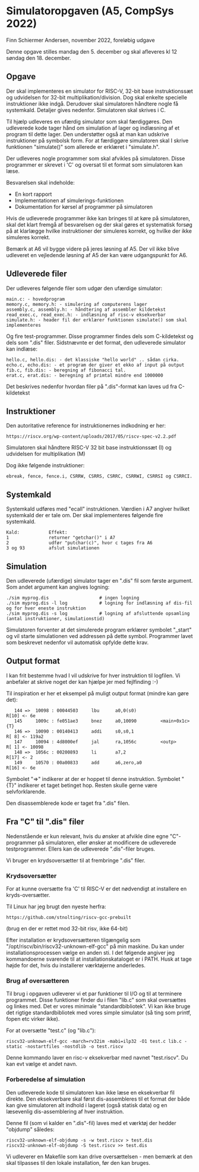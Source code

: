 # Simulatoropgaven (A5, CompSys 2022)

Finn Schiermer Andersen, november 2022, foreløbig udgave

Denne opgave stilles mandag den 5. december og skal afleveres kl 12 søndag den 18. december.



## Opgave

Der skal implementeres en simulator for RISC-V, 32-bit base instruktionssæt og udvidelsen
for 32-bit multiplikation/division. Dog skal enkelte specielle instruktioner ikke indgå.
Derudover skal simulatoren håndtere nogle få systemkald. Detaljer gives nedenfor. 
Simulatoren skal skrives i C.

Til hjælp udleveres en ufærdig simulator som skal færdiggøres. Den udleverede kode tager
hånd om simulation af lager og indlæsning af et program til dette lager. Den understøtter
også at man kan udskrive instruktioner på symbolsk form. For at færdiggøre
simulatoren skal I skrive funktionen "simulate()" som allerede er erklæret
i "simulate.h".

Der udleveres nogle programmer som skal afvikles på simulatoren. Disse programmer er skrevet i
'C' og oversat til et format som simulatoren kan læse.

Besvarelsen skal indeholde:

* En kort rapport
* Implementationen af simulerings-funktionen
* Dokumentation for kørsel af programmer på simulatoren

Hvis de udleverede programmer ikke kan bringes til at køre på simulatoren, skal det klart
fremgå af besvarelsen og der skal gøres et systematisk forsøg på at klarlægge hvilke
instruktioner der simuleres korrekt, og hvilke der ikke simuleres korrekt.

Bemærk at A6 vil bygge videre på jeres løsning af A5. Der vil ikke blive udleveret
en vejledende løsning af A5 der kan være udgangspunkt for A6.

## Udleverede filer

Der udleveres følgende filer som udgør den ufærdige simulator:

~~~
main.c: - hovedprogram
memory.c, memory.h: - simulering af computerens lager
assembly.c, assembly.h: - håndtering af assembler kildetekst
read_exec.c, read_exec.h: - indlæsning af risc-v eksekverbar
simulate.h: - header fil der erklærer funktionen simulate() som skal implementeres
~~~

Og fire test-programmer. Disse programmer findes dels som C-kildetekst og dels
som ".dis" filer. Sidstnævnte er det format, den udleverede simulator kan
indlæse:

~~~
hello.c, hello.dis: - det klassiske "hello world" .. sådan cirka.
echo.c, echo.dis: - et program der giver et ekko af input på output
fib.c, fib.dis: - beregning af fibonacci tal.
erat.c, erat.dis: - beregning af primtal mindre end 1000000
~~~

Det beskrives nedenfor hvordan filer på ".dis"-format kan laves ud fra C-kildetekst

## Instruktioner

Den autoritative reference for instruktionernes indkodning er her:

~~~
https://riscv.org/wp-content/uploads/2017/05/riscv-spec-v2.2.pdf
~~~

Simulatoren skal håndtere RISC-V 32 bit base instruktionssæt (I) og udvidelsen
for multiplikation (M)

Dog ikke følgende instruktioner: 

~~~
ebreak, fence, fence.i, CSRRW, CSRRS, CSRRC, CSRRWI, CSRRSI og CSRRCI.
~~~


## Systemkald

Systemkald udføres med "ecall" instruktionen. Værdien i A7 angiver hvilket systemkald der
er tale om. Der skal implementeres følgende fire systemkald.

~~~
Kald:           Effekt:
1               returner "getchar()" i A7
2               udfør "putchar(c)", hvor c tages fra A6
3 og 93         afslut simulationen
~~~

## Simulation

Den udleverede (ufærdige) simulator tager en ".dis" fil som første argument.
Som andet argument kan angives logning:

~~~
./sim myprog.dis                   # ingen logning
./sim myprog.dis -l log            # logning for indlæsning af dis-fil og for hver eneste instruktion
./sim myprog.dis -s log            # logning af afsluttende opsamling (antal instruktioner, simulationstid)
~~~

Simulatoren forventer at det simulerede program erklærer symbolet "_start" og vil
starte simulationen ved addressen på dette symbol. Programmer lavet som beskrevet
nedenfor vil automatisk opfylde dette krav.

## Output format

I kan frit bestemme hvad I vil udskrive for hver instruktion til logfilen.
Vi anbefaler at skrive noget der kan hjælpe jer med fejlfinding :-)

Til inspiration er her et eksempel på muligt output format (mindre kan gøre det):

~~~
   144 =>  10098 : 00044503     lbu      a0,0(s0)                                           R[10] <- 6e
   145     1009c : fe051ae3     bnez     a0,10090         <main+0x1c>                   {T}
   146 =>  10090 : 00140413     addi     s0,s0,1                                            R[ 8] <- 119a2
   147     10094 : 4d8000ef     jal      ra,1056c         <outp>                            R[ 1] <- 10098
   148 =>  1056c : 00200893     li       a7,2                                               R[17] <- 2
   149     10570 : 00a00833     add      a6,zero,a0                                         R[16] <- 6e
~~~

Symbolet "=>" indikerer at der er hoppet til denne instruktion.
Symbolet "{T}" indikerer et taget betinget hop.
Resten skulle gerne være selvforklarende.

Den disassemblerede kode er taget fra ".dis" filen.

## Fra "C" til ".dis" filer

Nedenstående er kun relevant, hvis du ønsker at afvikle dine egne "C"-programmer
på simulatoren, eller ønsker at modificere de udleverede testprogrammer. Ellers kan
de udleverede ".dis"-filer bruges.

Vi bruger en krydsoversætter til at frembringe ".dis" filer.

### Krydsoversætter

For at kunne oversætte fra 'C' til RISC-V er det nødvendigt at installere en kryds-oversætter.

Til Linux har jeg brugt den nyeste herfra:

~~~
https://github.com/stnolting/riscv-gcc-prebuilt
~~~

(brug en der er rettet mod 32-bit risv, ikke 64-bit)

Efter installation er krydsoversætteren tilgængelig som "/opt/riscv/bin/riscv32-unknown-elf-gcc"
på min maskine. Du kan under installationsprocessen vælge en anden sti. I det følgende
angiver jeg kommandoerne svarende til at installationskataloget er i PATH. 
Husk at tage højde for det, hvis du installerer værktøjerne anderledes.

### Brug af oversætteren

Til brug i opgaven udleverer vi et par funktioner til I/O og til at terminere programmet.
Disse funktioner finder du i filen "lib.c" som skal oversættes og linkes med. Det er vores minimale
"standardbibliotek". Vi kan ikke bruge det rigtige standardbibliotek med vores simple simulator
(så ting som printf, fopen etc virker ikke).

For at oversætte "test.c" (og "lib.c"):

~~~
riscv32-unknown-elf-gcc -march=rv32im -mabi=ilp32 -O1 test.c lib.c -static -nostartfiles -nostdlib -o test.riscv
~~~

Denne kommando laver en risc-v eksekverbar med navnet "test.riscv". Du kan evt vælge et andet
navn.

### Forberedelse af simulation

Den udleverede kode til simulatoren kan ikke læse en eksekverbar fil direkte.
Den eksekverbare skal først dis-assembleres til et format der både kan give simulatoren alt indhold
i lageret (også statisk data) og en læsevenlig dis-assemblering af hver instruktion.

Denne fil (som vi kalder en ".dis"-fil) laves med et værktøj der hedder "objdump" således:

~~~
riscv32-unknown-elf-objdump -s -w test.riscv > test.dis
riscv32-unknown-elf-objdump -S test.riscv >> test.dis
~~~

Vi udleverer en Makefile som kan drive oversættelsen - men bemærk at den skal tilpasses
til den lokale installation, før den kan bruges.
